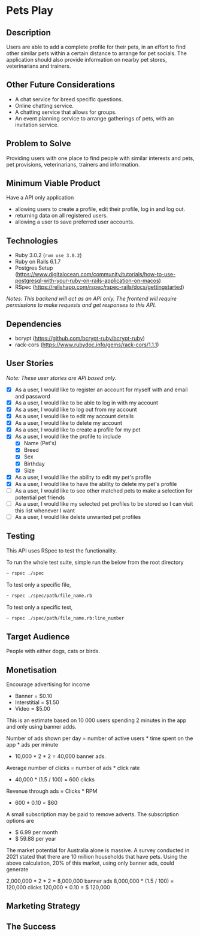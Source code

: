 # Pets Play

## Description

Users are able to add a complete profile for their pets, in an effort to find other similar pets within a certain distance to arrange for pet socials. The application should also provide information on nearby pet stores, veterinarians and trainers.

## Other Future Considerations

- A chat service for breed specific questions.
- Online chatting service.
- A chatting service that allows for groups.
- An event planning service to arrange gatherings of pets, with an invitation service.

## Problem to Solve

Providing users with one place to find people with similar interests and pets, pet provisions, veterinarians, trainers and information.

## Minimum Viable Product

Have a API only application

- allowing users to create a profile, edit their profile, log in and log out.
- returning data on all registered users.
- allowing a user to save preferred user accounts.

## Technologies

- Ruby 3.0.2 (`rvm use 3.0.2`)
- Ruby on Rails 6.1.7
- Postgres Setup (https://www.digitalocean.com/community/tutorials/how-to-use-postgresql-with-your-ruby-on-rails-application-on-macos)
- RSpec (https://relishapp.com/rspec/rspec-rails/docs/gettingstarted)

*Notes: This backend will act as an API only. The frontend will require permissions to make requests and get responses to this API.*

## Dependencies

- bcrypt (https://github.com/bcrypt-ruby/bcrypt-ruby)
- rack-cors (https://www.rubydoc.info/gems/rack-cors/1.1.1)

## User Stories

*Note: These user stories are API based only.*

- [x] As a user, I would like to register an account for myself with and email and password
- [x] As a user, I would like to be able to log in with my account
- [x] As a user, I would like to log out from my account
- [x] As a user, I would like to edit my account details
- [x] As a user, I would like to delete my account
- [x] As a user, I would like to create a profile for my pet
- [x] As a user, I would like the profile to include
  - [x] Name (Pet's)
  - [x] Breed
  - [x] Sex
  - [x] Birthday
  - [x] Size
- [x] As a user, I would like the ability to edit my pet's profile
- [x] As a user, I would like to have the ability to delete my pet's profile
- [ ] As a user, I would like to see other matched pets to make a selection for potential pet friends
- [ ] As a user, I would like my selected pet profiles to be stored so I can visit this list whenever I want
- [ ] As a user, I would like delete unwanted pet profiles

## Testing

This API uses RSpec to test the functionality.

To run the whole test suite, simple run the below from the root directory

```bash
~ rspec ./spec
```
To test only a specific file,

```bash
~ rspec ./spec/path/file_name.rb
```
To test only a specific test,

```bash
~ rspec ./spec/path/file_name.rb:line_number
```

## Target Audience

People with either dogs, cats or birds.

## Monetisation

Encourage advertising for income
- Banner = $0.10
- Interstitial = $1.50
- Video = $5.00

This is an estimate based on 10 000 users spending 2 minutes in the app and only using banner adds.

Number of ads shown per day = number of active users * time spent on the app * ads per minute
- 10,000 * 2 * 2 = 40,000 banner ads.

Average number of clicks = number of ads * click rate
- 40,000 * (1.5 / 100) = 600 clicks

Revenue through ads = Clicks * RPM
- 600 * 0.10 = $60

A small subscription may be paid to remove adverts. The subscription options are
- $ 6.99 per month
- $ 59.88 per year

The market potential for Australia alone is massive. A survey conducted in 2021 stated that there are 10 million households that have pets. Using the above calculation, 20% of this market, using only banner ads, could generate

2,000,000 * 2 * 2 = 8,000,000 banner ads
8,000,000 * (1.5 / 100) = 120,000 clicks
120,000 * 0.10 = $ 120,000

## Marketing Strategy

## The Success
